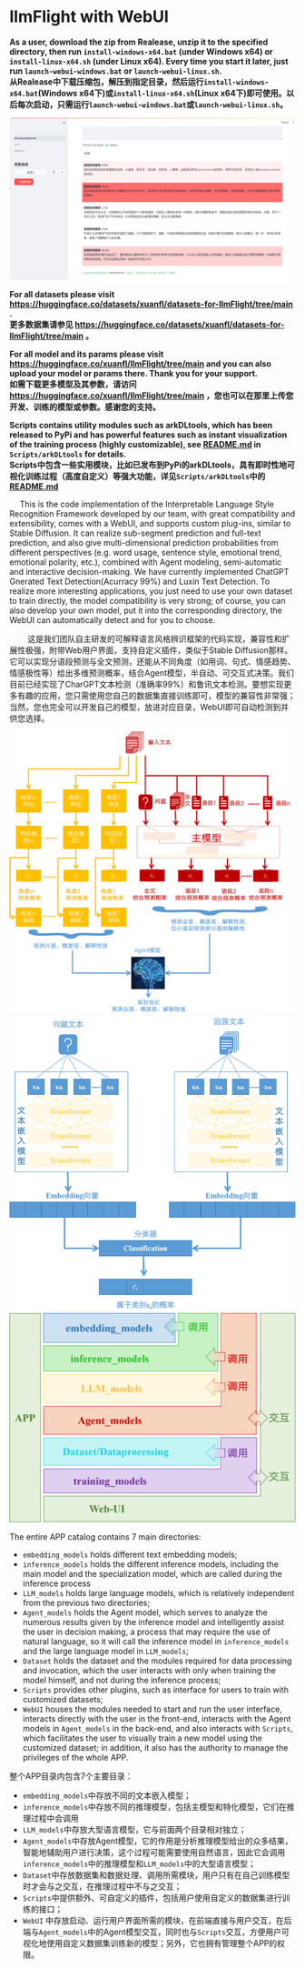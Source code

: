 # llmFlight with WebUI

**As a user, download the zip from Realease, unzip it to the specified directory, then run `install-windows-x64.bat` (under Windows x64) or `install-linux-x64.sh` (under Linux x64). Every time you start it later, just run `launch-webui-windows.bat` or `launch-webui-linux.sh`.**  
**从Realease中下载压缩包，解压到指定目录，然后运行`install-windows-x64.bat`(Windows x64下)或`install-linux-x64.sh`(Linux x64下)即可使用。以后每次启动，只需运行`launch-webui-windows.bat`或`launch-webui-linux.sh`。**

!['WebUI'](webui.png)

**For all datasets please visit https://huggingface.co/datasets/xuanfl/datasets-for-llmFlight/tree/main .**  
**更多数据集请参见 https://huggingface.co/datasets/xuanfl/datasets-for-llmFlight/tree/main 。**  

**For all model and its params please visit https://huggingface.co/xuanfl/llmFlight/tree/main and you can also upload your model or params there. Thank you for your support.**  
**如需下载更多模型及其参数，请访问 https://huggingface.co/xuanfl/llmFlight/tree/main ，您也可以在那里上传您开发、训练的模型或参数。感谢您的支持。**  

**Scripts contains utility modules such as arkDLtools, which has been released to PyPi and has powerful features such as instant visualization of the training process (highly customizable), see [README.md](https://github.com/arkhubs/llmFlight/tree/main/Scripts/arkDLtools) in `Scripts/arkDLtools` for details.**  
**Scripts中包含一些实用模块，比如已发布到PyPi的arkDLtools，具有即时性地可视化训练过程（高度自定义）等强大功能，详见`Scripts/arkDLtools`中的[README.md](https://github.com/arkhubs/llmFlight/tree/main/Scripts/arkDLtools)**  

&ensp;&ensp; This is the code implementation of the Interpretable Language Style Recognition Framework developed by our team, with great compatibility and extensibility, comes with a WebUI, and supports custom plug-ins, similar to Stable Diffusion. It can realize sub-segment prediction and full-text prediction, and also give multi-dimensional prediction probabilities from different perspectives (e.g. word usage, sentence style, emotional trend, emotional polarity, etc.), combined with Agent modeling, semi-automatic and interactive decision-making. We have currently implemented ChatGPT Gnerated Text Detection(Acurracy 99%) and Luxin Text Detection. To realize more interesting applications, you just need to use your own dataset to train directly, the model compatibility is very strong; of course, you can also develop your own model, put it into the corresponding directory, the WebUI can automatically detect and for you to choose.

&emsp;&emsp; 这是我们团队自主研发的可解释语言风格辨识框架的代码实现，兼容性和扩展性极强，附带Web用户界面，支持自定义插件，类似于Stable Diffusion那样。它可以实现分语段预测与全文预测，还能从不同角度（如用词、句式、情感趋势、情感极性等）给出多维预测概率，结合Agent模型，半自动、可交互式决策。我们目前已经实现了CharGPT文本检测（准确率99%）和鲁讯文本检测。要想实现更多有趣的应用，您只需使用您自己的数据集直接训练即可，模型的兼容性非常强；当然，您也完全可以开发自己的模型，放进对应目录，WebUI即可自动检测到并供您选择。

!['entire_framework'](./entire_framework.png)
!['main_model_framework'](./main_model_framework.png)
!['dirs'](./dirs.png)

The entire APP catalog contains 7 main directories:
- `embedding_models` holds different text embedding models;
- `inference_models` holds the different inference models, including the main model and the specialization model, which are called during the inference process
- `LLM_models` holds large language models, which is relatively independent from the previous two directories;
- `Agent_models` holds the Agent model, which serves to analyze the numerous results given by the inference model and intelligently assist the user in decision making, a process that may require the use of natural language, so it will call the inference model in `inference_models` and the large language model in `LLM_models`;
- `Dataset` holds the dataset and the modules required for data processing and invocation, which the user interacts with only when training the model himself, and not during the inference process;
- `Scripts` provides other plugins, such as interface for users to train with customized datasets;  
- `WebUI` houses the modules needed to start and run the user interface, interacts directly with the user in the front-end, interacts with the Agent models in `Agent_models` in the back-end, and also interacts with `Scripts`, which facilitates the user to visually train a new model using the customized dataset; in addition, it also has the authority to manage the privileges of the whole APP.

整个APP目录内包含7个主要目录：
- `embedding_models`中存放不同的文本嵌入模型；
- `inference_models`中存放不同的推理模型，包括主模型和特化模型，它们在推理过程中会调用
- `LLM_models`中存放大型语言模型，它与前面两个目录相对独立；
- `Agent_models`中存放Agent模型，它的作用是分析推理模型给出的众多结果，智能地辅助用户进行决策，这个过程可能需要使用自然语言，因此它会调用`inference_models`中的推理模型和`LLM_models`中的大型语言模型；
- `Dataset`中存放数据集和数据处理、调用所需模块，用户只有在自己训练模型时才会与之交互，在推理过程中不与之交互；
- `Scripts`中提供额外、可自定义的插件，包括用户使用自定义的数据集进行训练的接口；
- `WebUI` 中存放启动、运行用户界面所需的模块，在前端直接与用户交互，在后端与`Agent_models`中的Agent模型交互，同时也与`Scripts`交互，方便用户可视化地使用自定义数据集训练新的模型；另外，它也拥有管理整个APP的权限。

